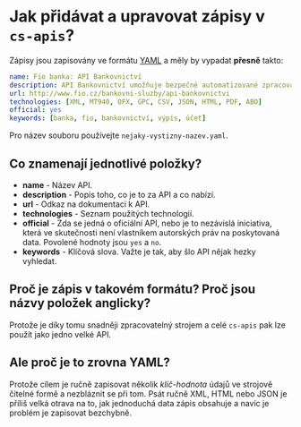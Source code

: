 # Jak přidávat a upravovat zápisy v `cs-apis`?

Zápisy jsou zapisovány ve formátu [YAML](https://cs.wikipedia.org/wiki/YAML)
a měly by vypadat **přesně** takto:

```yaml
name: Fio banka: API Bankovnictví
description: API Bankovnictví umožňuje bezpečné automatizované zpracování výpisů a pohybů na účtech vedených u Fio banky. Se službou API bankovnictví získáte okamžitý přehled o dění na Vašich účtech, aniž byste se museli přihlašovat do Vašeho internetového bankovnictví.
url: http://www.fio.cz/bankovni-sluzby/api-bankovnictvi
technologies: [XML, MT940, OFX, GPC, CSV, JSON, HTML, PDF, ABO]
official: yes
keywords: [banka, fio, bankovnictví, výpis, účet]
```

Pro název souboru používejte `nejaky-vystizny-nazev.yaml`.

## Co znamenají jednotlivé položky?

- **name** - Název API.
- **description** - Popis toho, co je to za API a co nabízí.
- **url** - Odkaz na dokumentaci k API.
- **technologies** - Seznam použitých technologií.
- **official** - Zda se jedná o oficiální API, nebo je to nezávislá iniciativa,
  která ve skutečnosti není vlastníkem autorských práv na poskytovaná data.
  Povolené hodnoty jsou `yes` a `no`.
- **keywords** - Klíčová slova. Važte je tak, aby šlo API nějak hezky vyhledat.

## Proč je zápis v takovém formátu? Proč jsou názvy položek anglicky?

Protože je díky tomu snadněji zpracovatelný strojem a celé `cs-apis` pak
lze použít jako jedno velké API.

## Ale proč je to zrovna YAML?

Protože cílem je ručně zapisovat několik *klíč-hodnota* údajů
ve strojově čitelné formě a nezbláznit se při tom. Psát ručně XML, HTML
nebo JSON je příliš velká otrava na to, jak jednoduchá data zápis obsahuje
a navíc je problém je zapisovat bezchybně.
